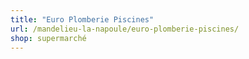 ```yaml
---
title: "Euro Plomberie Piscines"
url: /mandelieu-la-napoule/euro-plomberie-piscines/
shop: supermarché
---
```

